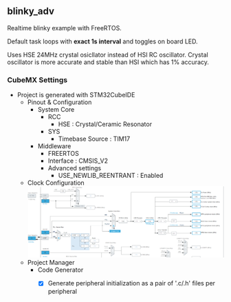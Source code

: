 ## blinky_adv

Realtime blinky example with FreeRTOS.

Default task loops with **exact 1s interval** and toggles on board LED.

Uses HSE 24MHz crystal osicllator instead of HSI RC oscillator. Crystal oscillator is more accurate and stable than HSI which has 1% accuracy.

### CubeMX Settings
- Project is generated with STM32CubeIDE
  - Pinout & Configuration
    - System Core
      - RCC
        - HSE : Crystal/Ceramic Resonator
      - SYS
        - Timebase Source : TIM17
    - Middleware
        - FREERTOS
        - Interface : CMSIS_V2
        - Advanced settings
            - USE_NEWLIB_REENTRANT : Enabled
  - Clock Configuration
    ![Clock configuration](doc/clock_configuration.png)
  - Project Manager
    - Code Generator
      - [x] Generate peripheral initialization as a pair of '.c/.h' files per peripheral

